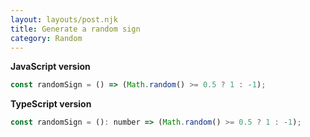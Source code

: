 ```yaml
---
layout: layouts/post.njk
title: Generate a random sign
category: Random
---
```


**JavaScript version**

```js
const randomSign = () => (Math.random() >= 0.5 ? 1 : -1);
```

**TypeScript version**

```js
const randomSign = (): number => (Math.random() >= 0.5 ? 1 : -1);
```
